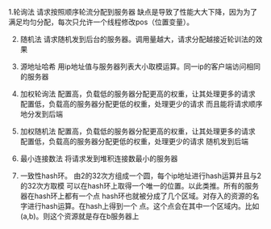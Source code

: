 1.轮询法
  请求按照顺序轮流分配到服务器
  缺点是导致了性能大大下降，因为为了满足均匀分配，每次只允许一个线程修改pos（位置变量）。

2. 随机法
  请求随机发到后台的服务器。调用量越大，请求分配越接近轮训法的效果

3. 源地址哈希
  用ip地址值与服务器列表大小取模运算。同一ip的客户端访问相同的服务器
4. 加权轮询法
   配置高，负载低的服务器分配更高的权重，让其处理更多的请求
   配置低，负载高的服务器分配更低的权重，处理更少的请求
   而且能将请求顺序地分发到后端

5. 加权随机法
配置高，负载低的服务器分配更高的权重，让其处理更多的请求
配置低，负载高的服务器分配更低的权重，处理更少的请求
随机发到后端

6. 最小连接数法
  将请求发到堆积连接数最小的服务器
  
7. 一致性hash环。
    由2的32次方组成一个圆，每个ip地址进行hash运算并且与2的32次方取模
    可以在hash环上取得一个唯一的位置。以此类推。所有的服务器在hash环上都有一个点
    hash环也就被分成了几个区域。对存入的资源的名字进行hash运算。在hash上得到一个
    点。这个点会在其中一个区域内。比如(a,b)。则这个资源就是存在b服务器上
    
    
